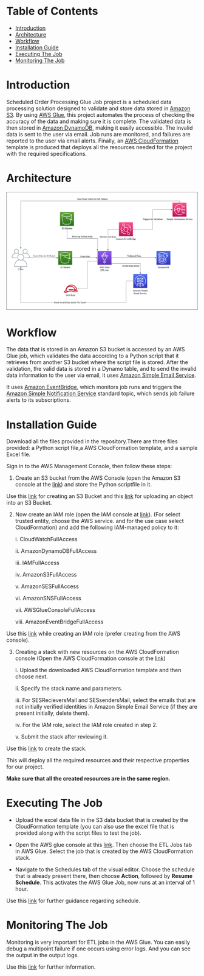 Table of Contents
=================

   * [Introduction](#introduction)
   * [Architecture](#Architecture)
   * [Workflow](#Workflow)
   * [Installation Guide](#Installation_Guide)
   * [Executing The Job](#Executing_the_Job)
   * [Monitoring The Job](#Monitoring_the_Job)
<a name="introduction"></a>
# Introduction
Scheduled Order Processing Glue Job project is a scheduled data processing solution designed to validate and store data stored in [Amazon S3](https://aws.amazon.com/s3/). By using [AWS Glue](https://aws.amazon.com/glue/), this project automates the process of checking the accuracy of the data and making sure it is complete. The validated data is then stored in [Amazon DynamoDB](https://aws.amazon.com/pm/dynamodb/?trk=1e5631f8-a3e1-45eb-8587-22803d0da70e&sc_channel=ps&ef_id=CjwKCAjw2K6lBhBXEiwA5RjtCTasM40BbrnZWBwFbm5bvdQguyPwuHx23xzlchSYo6j34mmcn0X2oxoCxiAQAvD_BwE:G:s&s_kwcid=AL!4422!3!536393613268!e!!g!!amazon%20dynamodb!11539699824!109299643181), making it easily accessible. The invalid data is sent to the user via email. Job runs are monitored, and failures are reported to the user via email alerts. Finally, an [AWS CloudFormation](https://aws.amazon.com/cloudformation/) template is produced that deploys all the resources needed for the project with the required specifications.



<a name="Architecture"></a>
# Architecture
![GlueJobArchitecture!](https://github.com/Pruthviraj374/Scheduled-Order-Processing-Glue-Job/blob/573638009f1656f7e539a596f377bd17a842eb47/Pictures/GlueJob%20architecture.png)
<a name="Workflow"></a>
# Workflow
The data that is stored in an Amazon S3 bucket is accessed by an AWS Glue job, which validates the data according to a Python script that it retrieves from another S3 bucket where the script file is stored. After the validation, the valid data is stored in a Dynamo table, and to send the invalid data information to the user via email, it uses [Amazon Simple Email Service](https://aws.amazon.com/ses/). 

  It uses [Amazon EventBridge](https://aws.amazon.com/eventbridge/), which monitors job runs and triggers the [Amazon Simple Notification Service](https://aws.amazon.com/sns/) standard topic, which sends job failure alerts to its subscriptions.

<a name="Installation_Guide"></a>
# Installation Guide
Download all the files provided in the repository.There are three files provided: a Python script file,a AWS CloudFormation template, and a sample Excel file.

Sign in to the AWS Management Console, then follow these steps:

 1. Create an S3 bucket from the AWS Console (open the Amazon S3 console at the [link](https://console.aws.amazon.com/s3/)) and store the Python scriptfile in it.
 
 Use this [link](https://docs.aws.amazon.com/AmazonS3/latest/userguide/creating-bucket.html) for creating an S3 Bucket and this [link](https://docs.aws.amazon.com/AmazonS3/latest/userguide/uploading-an-object-bucket.html) for uploading an object into an S3 Bucket.

 2. Now create an IAM role (open the IAM console at [link](https://console.aws.amazon.com/iam/)). (For select trusted entity, choose the AWS service. and for the use case select CloudFormation) and add the following IAM-managed policy to it:

    i. CloudWatchFullAccess

    ii. AmazonDynamoDBFullAccess

    iii. IAMFullAccess

    iv. AmazonS3FullAccess

    v. AmazonSESFullAccess

    vi. AmazonSNSFullAccess

    vii. AWSGlueConsoleFullAccess

    viii. AmazonEventBridgeFullAccess

Use this [link](https://docs.aws.amazon.com/IAM/latest/UserGuide/id_roles_create_for-service.html) while creating an IAM role (prefer creating from the AWS console).

 3. Creating a stack with new resources on the AWS CloudFormation console (Open the AWS CloudFormation console at the [link](https://console.aws.amazon.com/cloudformation))

    i. Upload the downloaded AWS CloudFormation template and then choose next.
 
    ii. Specify the stack name and parameters.
 
    iii. For SESRecieversMail and SESsendersMail, select the emails that are not initially verified identities in Amazon Simple Email Service (if they are present initially, delete them).
 
    iv. For the IAM role, select the IAM role created in step 2.

    v. Submit the stack after reviewing it.

Use this [link](https://docs.aws.amazon.com/AWSCloudFormation/latest/UserGuide/cfn-console-create-stack.html) to create the stack.

This will deploy all the required resources and their respective properties for our project.

**Make sure that all the created resources are in the same region.**

<a name="Executing_the_Job"><a/>
# Executing The Job
- Upload the excel data file in the S3 data bucket that is created by the CloudFormation template (you can also use the excel file that is provided along with the script files to test the job).

- Open the AWS glue console at this [link](https://console.aws.amazon.com/glue/). Then choose the ETL Jobs tab in AWS Glue. Select the job that is created by the AWS CloudFormation stack.

- Navigate to the Schedules tab of the visual editor. Choose the schedule that is already present there, then choose **Action**, followed by  **Resume Schedule**. This activates the AWS Glue Job, now runs at an interval of 1 hour. 

Use this [link](https://docs.aws.amazon.com/glue/latest/ug/managing-jobs-chapter.html#manage-schedules) for further guidance regarding schedule.

<a name="Monitoring_the_Job"><a/>
# Monitoring The Job
Monitoring is very important for ETL jobs in the AWS Glue. You can easily debug a multipoint failure if one occurs using error logs. And you can see the output in the output logs.

Use this [link](https://docs.aws.amazon.com/glue/latest/ug/monitoring-chapter.html) for further information.
